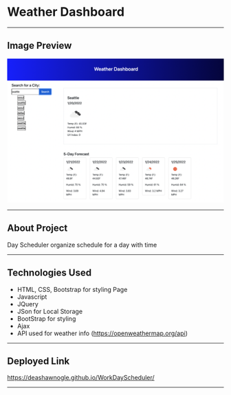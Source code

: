 # Weather Dashboard

---------------

## Image Preview

<img src = "./assets/Weather.png">

------------------

## About Project 

Day Scheduler organize schedule for a day with time

--------------------

## Technologies Used

- HTML, CSS, Bootstrap for styling Page 
- Javascript
- JQuery
- JSon for Local Storage
- BootStrap for styling
- Ajax
- API used for weather info (https://openweathermap.org/api)




--------------------

## Deployed Link

https://deashawnogle.github.io/WorkDayScheduler/

--------------------

